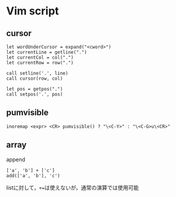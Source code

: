 # Vim script

## cursor
```
let wordUnderCursor = expand("<cword>")
let currentLine = getline(".")
let currentCol = col(".")
let currentRow = row(".")

call setline('.', line)
call cursor(row, col)

let pos = getpos(".")
call setpos('.', pos)
```

## pumvisible
```
inoremap <expr> <CR> pumvisible() ? "\<C-Y>" : "\<C-G>u\<CR>"
```

## array
append
```
['a', 'b'] + ['c']
add(['a', 'b'], 'c')
```
listに対して，`+=`は使えないが，通常の演算では使用可能
